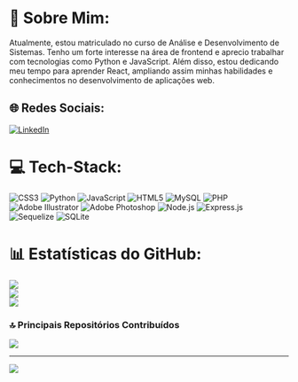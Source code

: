 # 💫 Sobre Mim:
Atualmente, estou matriculado no curso de Análise e Desenvolvimento de Sistemas. Tenho um forte interesse na área de frontend e aprecio trabalhar com tecnologias como Python e JavaScript. Além disso, estou dedicando meu tempo para aprender React, ampliando assim minhas habilidades e conhecimentos no desenvolvimento de aplicações web.

## 🌐 Redes Sociais:
[![LinkedIn](https://img.shields.io/badge/LinkedIn-%230077B5.svg?logo=linkedin&logoColor=white)](https://linkedin.com/in/eric-springer-bb0928184) 

# 💻 Tech-Stack:
![CSS3](https://img.shields.io/badge/css3-%231572B6.svg?style=for-the-badge&logo=css3&logoColor=white) ![Python](https://img.shields.io/badge/python-3670A0?style=for-the-badge&logo=python&logoColor=ffdd54) ![JavaScript](https://img.shields.io/badge/javascript-%23323330.svg?style=for-the-badge&logo=javascript&logoColor=%23F7DF1E) ![HTML5](https://img.shields.io/badge/html5-%23E34F26.svg?style=for-the-badge&logo=html5&logoColor=white) ![MySQL](https://img.shields.io/badge/mysql-%2300000f.svg?style=for-the-badge&logo=mysql&logoColor=white) ![PHP](https://img.shields.io/badge/php-%23777BB4.svg?style=for-the-badge&logo=php&logoColor=white) ![Adobe Illustrator](https://img.shields.io/badge/adobe%20illustrator-%23FF9A00.svg?style=for-the-badge&logo=adobe%20illustrator&logoColor=white) ![Adobe Photoshop](https://img.shields.io/badge/adobe%20photoshop-%2331A8FF.svg?style=for-the-badge&logo=adobe%20photoshop&logoColor=white) ![Node.js](https://img.shields.io/badge/node.js-%2343853D.svg?style=for-the-badge&logo=node.js&logoColor=white) ![Express.js](https://img.shields.io/badge/express.js-%23404d59.svg?style=for-the-badge&logo=express&logoColor=%2361DAFB) ![Sequelize](https://img.shields.io/badge/Sequelize-52B0E7?style=for-the-badge&logo=Sequelize&logoColor=white) ![SQLite](https://img.shields.io/badge/sqlite-%2307405e.svg?style=for-the-badge&logo=sqlite&logoColor=white)


# 📊 Estatísticas do GitHub:
![](https://github-readme-stats.vercel.app/api?username=CDG-Springer&theme=dark&hide_border=false&include_all_commits=false&count_private=false)<br/>
![](https://github-readme-streak-stats.herokuapp.com/?user=CDG-Springer&theme=dark&hide_border=false)<br/>
![](https://github-readme-stats.vercel.app/api/top-langs/?username=CDG-Springer&theme=dark&hide_border=false&include_all_commits=false&count_private=false&layout=compact)

### 🔝 Principais Repositórios Contribuídos
![](https://github-contributor-stats.vercel.app/api?username=CDG-Springer&limit=5&theme=tokyonight&combine_all_yearly_contributions=true)

---
[![](https://visitcount.itsvg.in/api?id=CDG-Springer&icon=5&color=8)](https://visitcount.itsvg.in)
